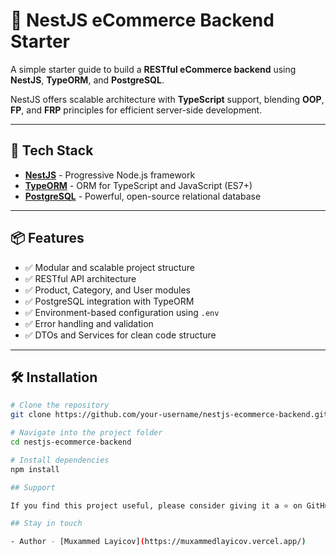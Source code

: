 # 🛒 NestJS eCommerce Backend Starter

A simple starter guide to build a **RESTful eCommerce backend** using **NestJS**, **TypeORM**, and **PostgreSQL**.

NestJS offers scalable architecture with **TypeScript** support, blending **OOP**, **FP**, and **FRP** principles for efficient server-side development.

---

## 🚀 Tech Stack

- **[NestJS](https://nestjs.com/)** - Progressive Node.js framework
- **[TypeORM](https://typeorm.io/)** - ORM for TypeScript and JavaScript (ES7+)
- **[PostgreSQL](https://www.postgresql.org/)** - Powerful, open-source relational database

---

## 📦 Features

- ✅ Modular and scalable project structure
- ✅ RESTful API architecture
- ✅ Product, Category, and User modules
- ✅ PostgreSQL integration with TypeORM
- ✅ Environment-based configuration using `.env`
- ✅ Error handling and validation
- ✅ DTOs and Services for clean code structure

---

## 🛠️ Installation

```bash
# Clone the repository
git clone https://github.com/your-username/nestjs-ecommerce-backend.git

# Navigate into the project folder
cd nestjs-ecommerce-backend

# Install dependencies
npm install

## Support

If you find this project useful, please consider giving it a ⭐️ on GitHub and sharing it with others.

## Stay in touch

- Author - [Muxammed Layicov](https://muxammedlayicov.vercel.app/)

